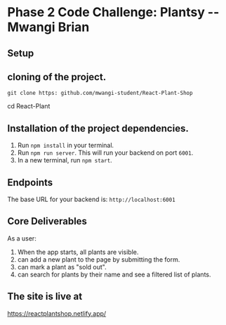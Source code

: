 # Phase 2 Code Challenge: Plantsy --Mwangi Brian

## Setup

## cloning of the project.

```
git clone https: github.com/mwangi-student/React-Plant-Shop

```

cd React-Plant

## Installation of the project dependencies.

1. Run `npm install` in your terminal.
2. Run `npm run server`. This will run your backend on port `6001`.
3. In a new terminal, run `npm start`.

## Endpoints

The base URL for your backend is: `http://localhost:6001`

## Core Deliverables

As a user:

1. When the app starts, all plants are visible.
2. can add a new plant to the page by submitting the form.
3. can mark a plant as "sold out".
4. can search for plants by their name and see a filtered list of plants.

## The site is live at

https://reactplantshop.netlify.app/

